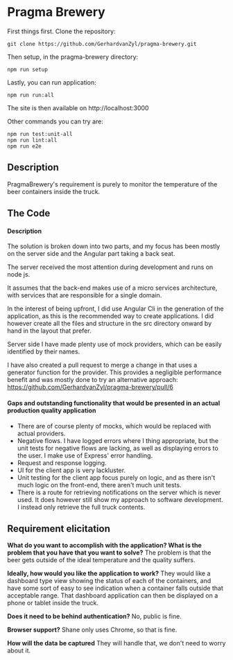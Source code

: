 # Pragma Brewery

First things first. Clone the repository:

    git clone https://github.com/GerhardvanZyl/pragma-brewery.git

Then setup, in the pragma-brewery directory:

    npm run setup
   
Lastly, you can run application:

    npm run run:all

The site is then available on http://localhost:3000

Other commands you can try are:

    npm run test:unit-all
    npm run lint:all
    npm run e2e

## Description
PragmaBrewery's requirement is purely to monitor the temperature of the beer containers inside the truck.

## The Code
#### Description
The solution is broken down into two parts, and my focus has been mostly on the server side and the Angular part taking a back seat. 

The server received the most attention during development and runs on node js.

It assumes that the back-end makes use of a micro services architecture, with services that are responsible for a single domain.

In the interest of being upfront, I did use Angular Cli in the generation of the application, as this is the recommended way to create applications. I did however create all the files and structure in the src directory onward by hand in the layout that prefer.

Server side I have made plenty use of mock providers, which can be easily identified by their names.

I have also created a pull request to merge a change in that uses a generator function for the provider. This provides a negligible performance benefit and was mostly done to try an alternative approach:
https://github.com/GerhardvanZyl/pragma-brewery/pull/6

#### Gaps and outstanding functionality that would be presented in an actual production quality application
- There are of course plenty of mocks, which would be replaced with actual providers.
- Negative flows. I have logged errors where I thing appropriate, but the unit tests for negative flows are lacking, as well as displaying errors to the user. I make use of Express' error handling.
- Request and response logging.
- UI for the client app is very lackluster.
- Unit testing for the client app focus purely on logic, and as there isn't much logic on the front-end, there aren't much unit tests. 
- There is a route for retrieving notifications on the server which is never used. It does however still show my approach to software development. I instead only retrieve the full truck contents.

## Requirement elicitation
**What do you want to accomplish with the application? What is the problem that you have that you want to solve?**
The problem is that the beer gets outside of the ideal temperature and the quality suffers.

**Ideally, how would you like the application to work?**
They would like a dashboard type view showing the status of each of the containers, and have some sort of easy to see indication when a container falls outside that acceptable range. That dashboard application can then be displayed on a phone or tablet inside the truck.

**Does it need to be behind authentication?**
No, public is fine.

**Browser support?**
Shane only uses Chrome, so that is fine.

**How will the data be captured**
They will handle that, we don't need to worry about it.
